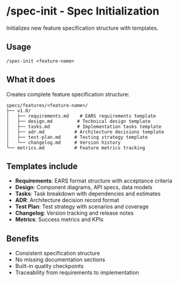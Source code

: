 # /spec-init - Spec Initialization

Initializes new feature specification structure with templates.

## Usage
```
/spec-init <feature-name>
```

## What it does
Creates complete feature specification structure:

```
specs/features/<feature-name>/
├── v1.0/
│   ├── requirements.md    # EARS requirements template
│   ├── design.md         # Technical design template
│   ├── tasks.md          # Implementation tasks template
│   ├── adr.md           # Architecture decisions template
│   ├── test-plan.md     # Testing strategy template
│   └── changelog.md     # Version history
└── metrics.md           # Feature metrics tracking
```

## Templates include
- **Requirements**: EARS format structure with acceptance criteria
- **Design**: Component diagrams, API specs, data models
- **Tasks**: Task breakdown with dependencies and estimates
- **ADR**: Architecture decision record format
- **Test Plan**: Test strategy with scenarios and coverage
- **Changelog**: Version tracking and release notes
- **Metrics**: Success metrics and KPIs

## Benefits
- Consistent specification structure
- No missing documentation sections
- Built-in quality checkpoints
- Traceability from requirements to implementation